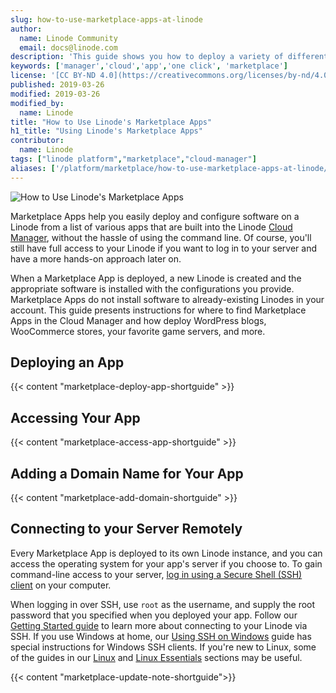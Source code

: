 ```yaml
---
slug: how-to-use-marketplace-apps-at-linode
author:
  name: Linode Community
  email: docs@linode.com
description: 'This guide shows you how to deploy a variety of different hosted applications using the Marketplace Apps within the Linode Cloud Manager interface.'
keywords: ['manager','cloud','app','one click', 'marketplace']
license: '[CC BY-ND 4.0](https://creativecommons.org/licenses/by-nd/4.0)'
published: 2019-03-26
modified: 2019-03-26
modified_by:
  name: Linode
title: "How to Use Linode's Marketplace Apps"
h1_title: "Using Linode's Marketplace Apps"
contributor:
  name: Linode
tags: ["linode platform","marketplace","cloud-manager"]
aliases: ['/platform/marketplace/how-to-use-marketplace-apps-at-linode/', '/platform/one-click/how-to-use-one-click-apps-at-linode/']
---
```


![How to Use Linode's Marketplace Apps](how-to-use-linode-oneclick-apps.png "How to Use Linode's Marketplace Apps")

Marketplace Apps help you easily deploy and configure software on a Linode from a list of various apps that are built into the Linode [Cloud Manager](https://cloud.linode.com), without the hassle of using the command line. Of course, you'll still have full access to your Linode if you want to log in to your server and have a more hands-on approach later on.

When a Marketplace App is deployed, a new Linode is created and the appropriate software is installed with the configurations you provide. Marketplace Apps do not install software to already-existing Linodes in your account. This guide presents instructions for where to find Marketplace Apps in the Cloud Manager and how deploy WordPress blogs, WooCommerce stores, your favorite game servers, and more.

## Deploying an App

{{< content "marketplace-deploy-app-shortguide" >}}

## Accessing Your App

{{< content "marketplace-access-app-shortguide" >}}

## Adding a Domain Name for Your App

{{< content "marketplace-add-domain-shortguide" >}}

## Connecting to your Server Remotely

Every Marketplace App is deployed to its own Linode instance, and you can access the operating system for your app's server if you choose to. To gain command-line access to your server, [log in using a Secure Shell (SSH) client](/docs/getting-started/#connect-to-your-linode-via-ssh) on your computer.

When logging in over SSH, use `root` as the username, and supply the root password that you specified when you deployed your app. Follow our [Getting Started guide](/docs/getting-started/#connect-to-your-linode-via-ssh) to learn more about connecting to your Linode via SSH. If you use Windows at home, our [Using SSH on Windows](/docs/networking/ssh/using-ssh-on-windows/) guide has special instructions for Windows SSH clients. If you're new to Linux, some of the guides in our [Linux](/docs/quick-answers/linux/) and [Linux Essentials](/docs/quick-answers/linux-essentials/) sections may be useful.

{{< content "marketplace-update-note-shortguide">}}
